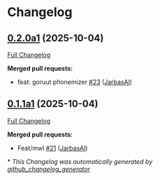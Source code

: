 # Changelog

## [0.2.0a1](https://github.com/TigreGotico/phoonnx/tree/0.2.0a1) (2025-10-04)

[Full Changelog](https://github.com/TigreGotico/phoonnx/compare/0.1.1a1...0.2.0a1)

**Merged pull requests:**

- feat: goruut phonemizer [\#23](https://github.com/TigreGotico/phoonnx/pull/23) ([JarbasAl](https://github.com/JarbasAl))

## [0.1.1a1](https://github.com/TigreGotico/phoonnx/tree/0.1.1a1) (2025-10-04)

[Full Changelog](https://github.com/TigreGotico/phoonnx/compare/0.1.0...0.1.1a1)

**Merged pull requests:**

- Feat/mwl [\#21](https://github.com/TigreGotico/phoonnx/pull/21) ([JarbasAl](https://github.com/JarbasAl))



\* *This Changelog was automatically generated by [github_changelog_generator](https://github.com/github-changelog-generator/github-changelog-generator)*
